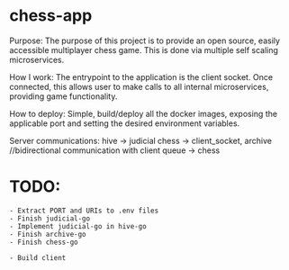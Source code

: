 # chess-app

Purpose: The purpose of this project is to provide an open source, easily accessible multiplayer chess game. This is done via multiple self scaling microservices.

How I work: The entrypoint to the application is the client socket. Once connected, this allows user to make calls to all internal microservices, providing game functionality.

How to deploy: Simple, build/deploy all the docker images, exposing the applicable port and setting the desired environment variables.

Server communications:
    hive -> judicial
    chess -> client_socket, archive //bidirectional communication with client
    queue -> chess

# TODO:
    - Extract PORT and URIs to .env files
    - Finish judicial-go
    - Implement judicial-go in hive-go
    - Finish archive-go
    - Finish chess-go
    
    - Build client